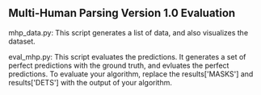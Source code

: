 ## Multi-Human Parsing Version 1.0 Evaluation


mhp_data.py: This script generates a list of data, and also visualizes the dataset.
  
  
eval_mhp.py: This script evaluates the predictions. It generates a set of perfect predictions with the ground truth, and evluates the perfect predictions. To evaluate your algorithm, replace the results['MASKS'] and results['DETS'] with the output of your algorithm.
